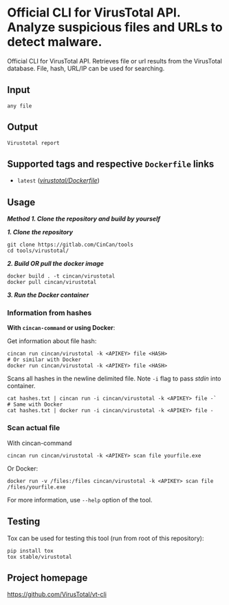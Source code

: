 # Official CLI for VirusTotal API. Analyze suspicious files and URLs to detect malware.

Official CLI for VirusTotal API. Retrieves file or url results from the VirusTotal database. File, hash, URL/IP can be used for searching.

## Input
```
any file
```

## Output

```
Virustotal report
```

## Supported tags and respective `Dockerfile` links

* `latest` 
([*virustotal/Dockerfile*](https://gitlab.com/CinCan/tools/-/blob/master/stable/virustotal/Dockerfile))

## Usage

***Method 1. Clone the repository and build by yourself***

***1. Clone the repository***

```
git clone https://gitlab.com/CinCan/tools
cd tools/virustotal/
```

***2. Build OR pull the docker image***

```
docker build . -t cincan/virustotal
docker pull cincan/virustotal
```

***3. Run the Docker container***

### Information from hashes

**With `cincan-command` or using Docker**:

Get information about file hash:

```console
cincan run cincan/virustotal -k <APIKEY> file <HASH>
# Or similar with Docker
docker run cincan/virustotal -k <APIKEY> file <HASH>
```

Scans all hashes in the newline delimited file. Note `-i` flag to pass *stdin* into container.

```console
cat hashes.txt | cincan run -i cincan/virustotal -k <APIKEY> file -`
# Same with Docker
cat hashes.txt | docker run -i cincan/virustotal -k <APIKEY> file -
```

### Scan actual file

With cincan-command
```
cincan run cincan/virustotal -k <APIKEY> scan file yourfile.exe 
```
Or Docker:

```
docker run -v /files:/files cincan/virustotal -k <APIKEY> scan file  /files/yourfile.exe 
```

For more information, use `--help` option of the tool.

## Testing
Tox can be used for testing this tool (run from root of this repository):
```
pip install tox
tox stable/virustotal
```

## Project homepage

https://github.com/VirusTotal/vt-cli
